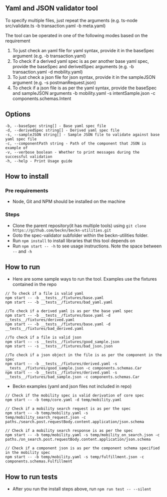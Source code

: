 ## Yaml and JSON validator tool

To specify multiple files, just repeat the arguments (e.g. ts-node src/validate.ts -b transaction.yaml -b meta.yaml)

The tool can be operated in one of the following modes based on the requirement

1. To just check an yaml file for yaml syntax, provide it in the baseSpec argument (e.g. -b transaction.yaml)
2. To check if a derived yaml spec is as per another base yaml spec, provide the baseSpec and derivedSpec arguments (e.g. -b transaction.yaml -d mobility.yaml)
3. To just check a json file for json syntax, provide it in the sampleJSON argument (e.g. -s postmanRequest.json)
4. To check if a json file is as per the yaml syntax, provide the baseSpec and sampleJSON arguments -b mobility.yaml -s intentSample.json -c components.schemas.Intent

## Options

```
-b, --baseSpec string[] - Base yaml spec file
-d, --derivedSpec string[] - Derived yaml spec file
-s, --sampleJSON string[] - Sample JSON file to validate against base yaml spec file
-c, --componentPath string - Path of the component that JSON is example of
-v, --verbose boolean - Whether to print messages during the successful validation
-h, --help - Print Usage guide
```

## How to install

### Pre requirements

- Node, Git and NPM should be installed on the machine

### Steps

- Clone the parent repository(it has multiple tools) using `git clone https://github.com/beckn/beckn-utilities.git`
- Goto the spec-validator subfolder within the beckn-utilities folder.
- Run `npm install` to install libraries that this tool depends on
- Run `npm start -- -h` to see usage instructions. Note the space between `--` and `-h`

## How to run

- Here are some sample ways to run the tool. Examples use the fixtures contained in the repo

```
// To check if a file is valid yaml
npm start -- -b __tests__/fixtures/base.yaml
npm start -- -b __tests__/fixtures/bad_yaml.yaml

//To check if a derived yaml is as per the base yaml spec
npm start -- -b __tests__/fixtures/base.yaml -d __tests__/fixtures/derived.yaml
npm start -- -b __tests__/fixtures/base.yaml -d __tests__/fixtures/bad_derived.yaml

//To check if a file is valid json
npm start -- -s __tests__/fixtures/good_sample.json
npm start -- -s __tests__/fixtures/bad_json.json

//To check if a json object in the file is as per the component in the spec
npm start -- -b __tests__/fixtures/derived.yaml -s __tests__/fixtures/good_sample.json -c components.schemas.Car
npm start -- -b __tests__/fixtures/derived.yaml -s __tests__/fixtures/bad_sample.json -c components.schemas.Car

```

- Beckn examples (yaml and json files not included in repo)

```
// Check if the mobility spec is valid derivation of core spec
npm start -- -b temp/core.yaml -d temp/mobility.yaml

// Check if a mobility search request is as per the spec
npm start -- -b temp/mobility.yaml -s temp/mobility_search_request.json -c paths./search.post.requestBody.content.application/json.schema

// Check if a mobility search response is as per the spec
npm start -- -b temp/mobility.yaml -s temp/mobility_on_search.json -c paths./on_search.post.requestBody.content.application/json.schema

// Check if a component json is as per the component schema specified in the mobility spec
npm start -- -b temp/mobility.yaml -s temp/fulfillment.json -c components.schemas.Fulfillment
```

## How to run tests

- After you run the install steps above, run `npm run test -- --silent`
